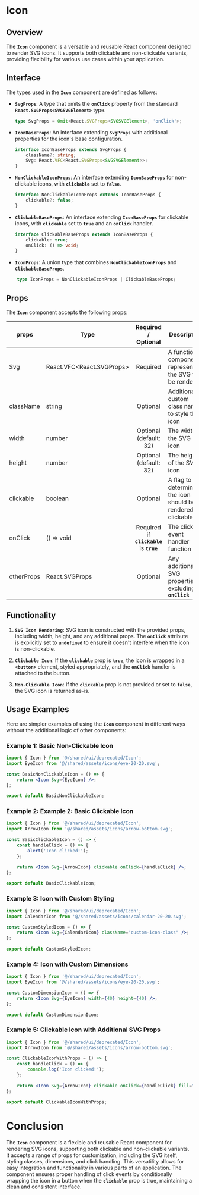 # Icon
## Overview 
The **`Icon`** component is a versatile and reusable React component designed to render SVG icons. It supports both clickable and non-clickable variants, providing flexibility for various use cases within your application.


## Interface
The types used in the **`Icon`** component are defined as follows:
- **`SvgProps`**: A type that omits the **`onClick`** property from the standard **`React.SVGProps<SVGSVGElement>`** type.
    ```typescript
    type SvgProps = Omit<React.SVGProps<SVGSVGElement>, 'onClick'>;
    ```
- **`IconBaseProps`**: An interface extending **`SvgProps`** with additional properties for the icon's base configuration.
    ```typescript
    interface IconBaseProps extends SvgProps {
        className?: string;
        Svg: React.VFC<React.SVGProps<SVGSVGElement>>;
    }
    ```
- **`NonClickableIconProps`**: An interface extending **`IconBaseProps`** for non-clickable icons, with **`clickable`** set to **`false`**.
    ```typescript
    interface NonClickableIconProps extends IconBaseProps {
        clickable?: false;
    }
    ```
- **`ClickableBaseProps`**: An interface extending **`IconBaseProps`** for clickable icons, with **`clickable`** set to **`true`** and an **`onClick`** handler.
    ```typescript
    interface ClickableBaseProps extends IconBaseProps {
        clickable: true;
        onClick: () => void;
    }
    ```
- **`IconProps`**: A union type that combines **`NonClickableIconProps`** and **`ClickableBaseProps`**.
```typescript
    type IconProps = NonClickableIconProps | ClickableBaseProps;
```

## Props 
The **`Icon`** component accepts the following props:

| props        | Type          | Required / Optional      | Description      |
| -------------| ------------- | :---: |--------------------------------------- |
| Svg          | React.VFC<React.SVGProps<SVGSVGElement>>	 | Required          |A functional component representing the SVG to be rendered |
| className    | string  | Optional          |Additional custom class names to style the icon |
| width        | number  | Optional (default: 32)         |The width of the SVG icon |
| height       | number  | Optional (default: 32)         |The height of the SVG icon |
| clickable    | boolean  | Optional          |A flag to determine if the icon should be rendered as clickable |
| onClick      | () => void  | Required if **`clickable`** is **`true`**          |The click event handler function |
| otherProps   | React.SVGProps<SVGSVGElement> | Optional          |Any additional SVG properties excluding **`onClick`** |


## Functionality 
1. **`SVG Icon Rendering`**: SVG icon is constructed with the provided props, including width, height, and any additional props. The **`onClick`** attribute is explicitly set to **`undefined`** to ensure it doesn't interfere when the icon is non-clickable.

2. **`Clickable Icon`**: If the **`clickable`** prop is **`true`**, the icon is wrapped in a **`<button>`** element, styled appropriately, and the **`onClick`** handler is attached to the button.

3. **`Non-Clickable Icon`**: If the **`clickable`** prop is not provided or set to **`false`**, the SVG icon is returned as-is.

## Usage Examples
Here are simpler examples of using the **`Icon`** component in different ways without the additional logic of other components:

### Example 1: Basic Non-Clickable Icon
```jsx
import { Icon } from '@/shared/ui/deprecated/Icon';
import EyeIcon from '@/shared/assets/icons/eye-20-20.svg';

const BasicNonClickableIcon = () => {
    return <Icon Svg={EyeIcon} />;
};

export default BasicNonClickableIcon;
```

### Example 2: Example 2: Basic Clickable Icon
```jsx
import { Icon } from '@/shared/ui/deprecated/Icon';
import ArrowIcon from '@/shared/assets/icons/arrow-bottom.svg';

const BasicClickableIcon = () => {
    const handleClick = () => {
        alert('Icon clicked!');
    };

    return <Icon Svg={ArrowIcon} clickable onClick={handleClick} />;
};

export default BasicClickableIcon;
```

### Example 3: Icon with Custom Styling
```jsx
import { Icon } from '@/shared/ui/deprecated/Icon';
import CalendarIcon from '@/shared/assets/icons/calendar-20-20.svg';

const CustomStyledIcon = () => {
    return <Icon Svg={CalendarIcon} className="custom-icon-class" />;
};

export default CustomStyledIcon;
```

### Example 4: Icon with Custom Dimensions
```jsx
import { Icon } from '@/shared/ui/deprecated/Icon';
import EyeIcon from '@/shared/assets/icons/eye-20-20.svg';

const CustomDimensionIcon = () => {
    return <Icon Svg={EyeIcon} width={40} height={40} />;
};

export default CustomDimensionIcon;
```

### Example 5: Clickable Icon with Additional SVG Props
```jsx
import { Icon } from '@/shared/ui/deprecated/Icon';
import ArrowIcon from '@/shared/assets/icons/arrow-bottom.svg';

const ClickableIconWithProps = () => {
    const handleClick = () => {
        console.log('Icon clicked!');
    };

    return <Icon Svg={ArrowIcon} clickable onClick={handleClick} fill="red" />;
};

export default ClickableIconWithProps;
```

# Conclusion
The **`Icon`** component is a flexible and reusable React component for rendering SVG icons, supporting both clickable and non-clickable variants. It accepts a range of props for customization, including the SVG itself, styling classes, dimensions, and click handling. This versatility allows for easy integration and functionality in various parts of an application. The component ensures proper handling of click events by conditionally wrapping the icon in a button when the **`clickable`** prop is true, maintaining a clean and consistent interface.
